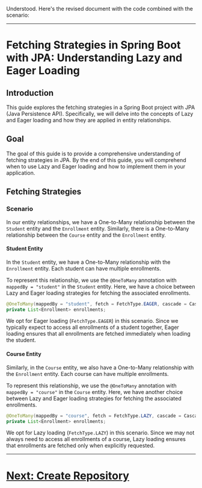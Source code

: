 Understood. Here's the revised document with the code combined with the scenario:

---

# Fetching Strategies in Spring Boot with JPA: Understanding Lazy and Eager Loading

## Introduction

This guide explores the fetching strategies in a Spring Boot project with JPA (Java Persistence API). Specifically, we will delve into the concepts of Lazy and Eager loading and how they are applied in entity relationships.

## Goal

The goal of this guide is to provide a comprehensive understanding of fetching strategies in JPA. By the end of this guide, you will comprehend when to use Lazy and Eager loading and how to implement them in your application.

## Fetching Strategies

### Scenario

In our entity relationships, we have a One-to-Many relationship between the `Student` entity and the `Enrollment` entity. Similarly, there is a One-to-Many relationship between the `Course` entity and the `Enrollment` entity.

#### Student Entity

In the `Student` entity, we have a One-to-Many relationship with the `Enrollment` entity. Each student can have multiple enrollments.

To represent this relationship, we use the `@OneToMany` annotation with `mappedBy = "student"` in the `Student` entity. Here, we have a choice between Lazy and Eager loading strategies for fetching the associated enrollments.

```java
@OneToMany(mappedBy = "student", fetch = FetchType.EAGER, cascade = CascadeType.ALL)
private List<Enrollment> enrollments;
```

We opt for Eager loading (`FetchType.EAGER`) in this scenario. Since we typically expect to access all enrollments of a student together, Eager loading ensures that all enrollments are fetched immediately when loading the student.

#### Course Entity

Similarly, in the `Course` entity, we also have a One-to-Many relationship with the `Enrollment` entity. Each course can have multiple enrollments.

To represent this relationship, we use the `@OneToMany` annotation with `mappedBy = "course"` in the `Course` entity. Here, we have another choice between Lazy and Eager loading strategies for fetching the associated enrollments.

```java
@OneToMany(mappedBy = "course", fetch = FetchType.LAZY, cascade = CascadeType.ALL)
private List<Enrollment> enrollments;
```

We opt for Lazy loading (`FetchType.LAZY`) in this scenario. Since we may not always need to access all enrollments of a course, Lazy loading ensures that enrollments are fetched only when explicitly requested.

---

# [Next: Create Repository](../interacting/repository.md)